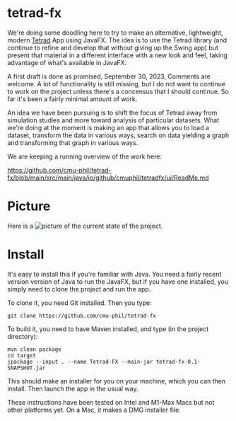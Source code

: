 # tetrad-fx

We're doing some doodling here to try to make an alternative, 
lightweight, modern [Tetrad](https://github.com/cmu-phil/tetrad) App using JavaFX. 
The idea is to use the Tetrad library (and continue to refine and 
develop that without giving up the Swing app) but present that material 
in a different interface with a new look and feel, taking advantage 
of what's available in JavaFX.

A first draft is done as promised, September 30, 2023, Comments are welcome.
A lot of functionality is still missing, but I do not want to continue
to work on the project unless there's a concensus that I should continue.
So far it's been a fairly minimal amount of work.

An idea we have been pursuing is to shift the focus of
Tetrad away from simulation studies and more toward analysis of particular 
datasets. What we're doing at the moment is making an app that allows 
you to load a dataset, transform the data in various ways, search on
data yielding a graph and transforming that graph in various ways.

We are keeping a running overview of the work here:

https://github.com/cmu-phil/tetrad-fx/blob/main/src/main/java/io/github/cmuphil/tetradfx/ui/ReadMe.md

# Picture

Here is a ![picture of the current state of the project](https://example.com/myimage.pn](https://github.com/cmu-phil/tetrad-fx/blob/main/src/main/resources/App.Screenshot.2023-9.30.png)g).

# Install

It's easy to install this if you're familiar with Java. You need a fairly
recent version version of Java to run the JavaFX, but if you have one installed,
you simply need to clone the project and run the app.

To clone it, you need Git installed. Then you type:

```
git clone https://github.com/cmu-phil/tetrad-fx
```

To build it, you need to have Maven installed, and type (in the project directory):

```
mvn clean package
cd target
jpackage --input . --name Tetrad-FX --main-jar tetrad-fx-0.1-SNAPSHOT.jar 
```

This should make an installer for you on your machine, which you can then install. Then launch the 
app in the usual way.

These instructions have been tested on Intel and M1-Max Macs but not other platforms yet.
On a Mac, it makes a DMG installer file.

